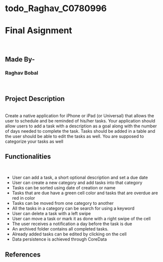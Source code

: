 # todo_Raghav_C0780996
# Final Asignment
</br>

## Made By-
### Raghav Bobal

</br>


## Project Description
</br>
Create a native application for iPhone or iPad (or Universal) that allows the user to schedule and be reminded of his/her tasks. Your application should allow users to add a task with a description as a goal along with the number of days needed to complete the task. Tasks should be added in a table and the user should be able to edit the tasks as well. You are supposed to categorize your tasks as well


## Functionalities 
</br>

- User can add a task, a short optional description and set a due date
- User can create a new category and add tasks into that category
- Tasks can be sorted using date of creation or name
- Tasks that are due have a green cell color and tasks that are overdue are red in color
- Tasks can be moved from one category to another
- All the tasks in a category can be search for using a keyword
- User can delete a task with a left swipe
- User can move a task or mark it as done with a right swipe of the cell
- The user receives a notification a day before the task is due
- An archived folder contains all completed tasks.
- Already added tasks can be edited by clicking on the cell
- Data persistence is achieved through CoreData

## References 
